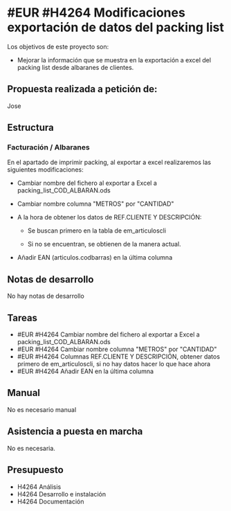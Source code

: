# #EUR #H4264 Modificaciones exportación de datos del packing list

Los objetivos de este proyecto son:

+ Mejorar la información que se muestra en la exportación a excel del packing list desde albaranes de clientes.

## Propuesta realizada a petición de:
Jose

## Estructura

### Facturación / Albaranes
En el apartado de imprimir packing, al exportar a excel realizaremos las siguientes modificaciones:

+ Cambiar nombre del fichero al exportar a Excel a packing_list_COD_ALBARAN.ods

+ Cambiar nombre columna "METROS" por "CANTIDAD"

+ A la hora de obtener los datos de REF.CLIENTE Y DESCRIPCIÓN: 

    + Se buscan primero en la tabla de em_articuloscli

    + Si no se encuentran, se obtienen de la manera actual.

+ Añadir EAN (articulos.codbarras) en la última columna

## Notas de desarrollo
No hay notas de desarrollo



## Tareas
* #EUR #H4264 Cambiar nombre del fichero al exportar a Excel a packing_list_COD_ALBARAN.ods
* #EUR #H4264 Cambiar nombre columna "METROS" por "CANTIDAD"
* #EUR #H4264 Columnas REF.CLIENTE Y DESCRIPCIÓN, obtener datos primero de em_articuloscli, si no hay datos hacer lo que hace ahora
* #EUR #H4264 Añadir EAN en la última columna


## Manual
No es necesario manual

## Asistencia a puesta en marcha
No es necesaria.

## Presupuesto
* H4264 Análisis
* H4264 Desarrollo e instalación
* H4264 Documentación
